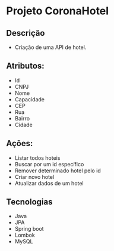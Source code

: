 # Projeto CoronaHotel
## Descrição
- Criação de uma API de hotel.
## Atributos:
  - Id
  - CNPJ
  - Nome
  - Capacidade
  - CEP
  - Rua
  - Bairro
  - Cidade
## Ações:
  - Listar todos hoteis
  - Buscar por um id específico
  - Remover determinado hotel pelo id
  - Criar novo hotel
  - Atualizar dados de um hotel
## Tecnologias
- Java
- JPA
- Spring boot
- Lombok
- MySQL
